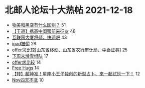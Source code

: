 # 北邮人论坛十大热帖 2021-12-18

- [物美和黑店有什么区别？](https://bbs.byr.cn/article/Picture/3308932) 51
- [【王道】携高中闺蜜前来征友](https://bbs.byr.cn/article/Friends/2013008) 48
- [互联网大厦将倾，快润吧](https://bbs.byr.cn/article/WorkLife/1178601) 43
- [ipad被偷](https://bbs.byr.cn/article/Talking/6321528) 28
- [offer求比较[山东省移动、山东省农行审计局、中泰证券]](https://bbs.byr.cn/article/Shandong/421275) 25
- [下周末滑雪组队](https://bbs.byr.cn/article/Travel/146066) 17
- [offer求比较](https://bbs.byr.cn/article/Job/2152471) 14
- [Free Hugs](https://bbs.byr.cn/article/Feeling/3181959) 14
- [【转】超神准！星座小王子独创的新型占卜、來一起試玩一下！](https://bbs.byr.cn/article/Constellations/326533) 12
- [Npy四天不洗](https://bbs.byr.cn/article/Gymnasium/119396) 10


